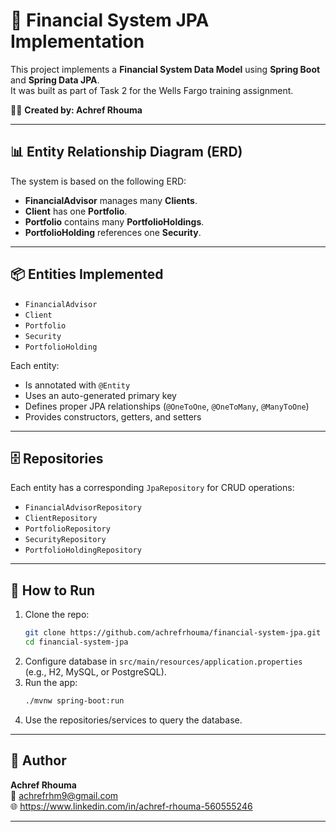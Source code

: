 # 💼 Financial System JPA Implementation

This project implements a **Financial System Data Model** using **Spring Boot** and **Spring Data JPA**.  
It was built as part of Task 2 for the Wells Fargo training assignment.  

👨‍💻 **Created by: Achref Rhouma**

---

## 📊 Entity Relationship Diagram (ERD)

The system is based on the following ERD:

- **FinancialAdvisor** manages many **Clients**.
- **Client** has one **Portfolio**.
- **Portfolio** contains many **PortfolioHoldings**.
- **PortfolioHolding** references one **Security**.

---

## 📦 Entities Implemented
- `FinancialAdvisor`  
- `Client`  
- `Portfolio`  
- `Security`  
- `PortfolioHolding`  

Each entity:
- Is annotated with `@Entity`
- Uses an auto-generated primary key
- Defines proper JPA relationships (`@OneToOne`, `@OneToMany`, `@ManyToOne`)
- Provides constructors, getters, and setters

---

## 🗄️ Repositories
Each entity has a corresponding `JpaRepository` for CRUD operations:

- `FinancialAdvisorRepository`
- `ClientRepository`
- `PortfolioRepository`
- `SecurityRepository`
- `PortfolioHoldingRepository`

---

## 🚀 How to Run
1. Clone the repo:
   ```bash
   git clone https://github.com/achrefrhouma/financial-system-jpa.git
   cd financial-system-jpa
   ```
2. Configure database in `src/main/resources/application.properties` (e.g., H2, MySQL, or PostgreSQL).
3. Run the app:
   ```bash
   ./mvnw spring-boot:run
   ```
4. Use the repositories/services to query the database.

---

## 📝 Author
**Achref Rhouma**  
📧 achrefrhm9@gmail.com  
🌐 https://www.linkedin.com/in/achref-rhouma-560555246

---
